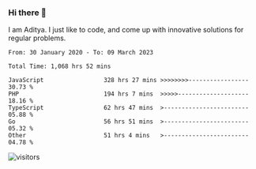 ### Hi there 👋

I am Aditya. I just like to code, and come up with innovative solutions for regular problems.

<!--START_SECTION:waka-->

```text
From: 30 January 2020 - To: 09 March 2023

Total Time: 1,068 hrs 52 mins

JavaScript                 328 hrs 27 mins >>>>>>>>-----------------   30.73 %
PHP                        194 hrs 7 mins  >>>>>--------------------   18.16 %
TypeScript                 62 hrs 47 mins  >------------------------   05.88 %
Go                         56 hrs 51 mins  >------------------------   05.32 %
Other                      51 hrs 4 mins   >------------------------   04.78 %
```

<!--END_SECTION:waka-->

![visitors](https://visitor-badge.glitch.me/badge?page_id=BrainBuzzer.visitor-badge&left_color=green&right_color=red)

